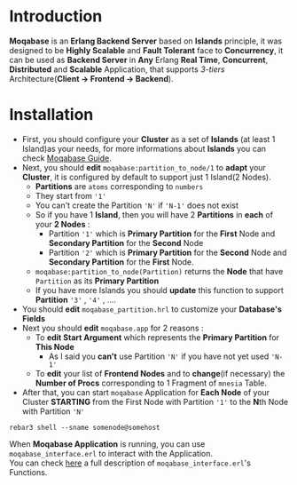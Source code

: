 
# Introduction

**Moqabase** is an **Erlang Backend Server** based on **Islands** principle, it was designed
to be **Highly Scalable** and **Fault Tolerant** face to **Concurrency**, it can be used as **Backend Server** in **Any**
Erlang **Real Time**, **Concurrent**, **Distributed** and **Scalable** Application, that supports *3-tiers*
Architecture(**Client -> Frontend -> Backend**).<br>

# Installation

- First, you should configure your **Cluster** as a set of **Islands** (at least 1 Island)as your needs,
for more informations about **Islands** you can check [Moqabase Guide](https://github.com/MOQA-Solutions/moqabase/blob/master/docs/moqabase_guide.asciidoc).<br>
- Next, you should **edit** `moqabase:partition_to_node/1` to **adapt** your **Cluster**, it is configured
by default to support just 1 Island(2 Nodes).
  - **Partitions** are `atoms` corresponding to `numbers`
  - They start from `'1'`
  - You can't create the Partition `'N'` if `'N-1'` does not exist
  - So if you have 1 **Island**, then you will have 2 **Partitions** in **each** of your **2 Nodes** :
    - Partition `'1'` which is **Primary Partition** for the **First** Node and **Secondary Partition** for the **Second** Node
    - Partition `'2'` which is **Primary Partition** for the **Second** Node and **Secondary Partition** for the **First** Node.
  - `moqabase:partition_to_node(Partition)` returns the **Node** that have `Partition` as its **Primary Partition**
  - If you have more Islands you should **update** this function to support **Partition** `'3'` , `'4'` , ....
- You should **edit** `moqabase_partition.hrl` to customize your **Database's Fields**
- Next you should **edit** `moqabase.app` for 2 reasons :
  - To **edit Start Argument** which represents the **Primary Partition** for **This Node**
    - As I said you **can't** use Partition `'N'` if you have not yet used `'N-1'`
  - To **edit**  your list of **Frontend Nodes** and to **change**(if necessary) the **Number of Procs** corresponding to 1 Fragment of `mnesia` Table.
- After that, you can start `moqabase` Application for **Each Node** of your Cluster **STARTING** from the First
Node with Partition `'1'` to the **N**th Node with Partition `'N'` 
```
rebar3 shell --sname somenode@somehost
```
When **Moqabase Application** is running, you can use `moqabase_interface.erl` to interact with the Application.<br>
You can check [here](https://github.com/moqabase/blob/master/docs/moqabase_interface.asciidoc) a full description of
`moqabase_interface.erl`'s Functions.




